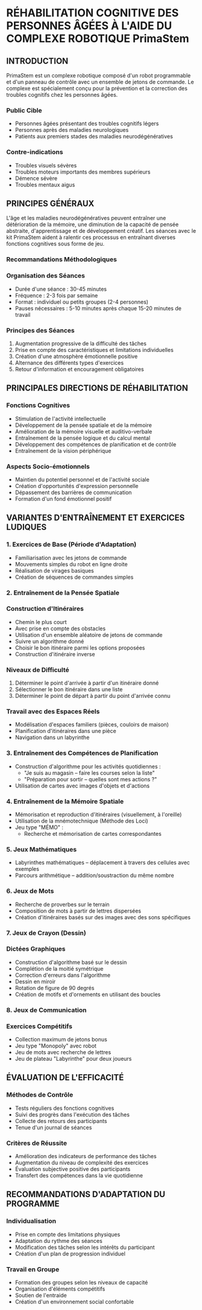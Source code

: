 # RÉHABILITATION COGNITIVE DES PERSONNES ÂGÉES À L'AIDE DU COMPLEXE ROBOTIQUE PrimaStem

## INTRODUCTION

PrimaStem est un complexe robotique composé d'un robot programmable et d'un panneau de contrôle avec un ensemble de jetons de commande. Le complexe est spécialement conçu pour la prévention et la correction des troubles cognitifs chez les personnes âgées.

### Public Cible

- Personnes âgées présentant des troubles cognitifs légers
- Personnes après des maladies neurologiques
- Patients aux premiers stades des maladies neurodégénératives

### Contre-indications

- Troubles visuels sévères
- Troubles moteurs importants des membres supérieurs
- Démence sévère
- Troubles mentaux aigus

## PRINCIPES GÉNÉRAUX

L'âge et les maladies neurodégénératives peuvent entraîner une détérioration de la mémoire, une diminution de la capacité de pensée abstraite, d'apprentissage et de développement créatif. Les séances avec le kit PrimaStem aident à ralentir ces processus en entraînant diverses fonctions cognitives sous forme de jeu.

### Recommandations Méthodologiques

### Organisation des Séances

- Durée d'une séance : 30-45 minutes
- Fréquence : 2-3 fois par semaine
- Format : individuel ou petits groupes (2-4 personnes)
- Pauses nécessaires : 5-10 minutes après chaque 15-20 minutes de travail

### Principes des Séances

1. Augmentation progressive de la difficulté des tâches
2. Prise en compte des caractéristiques et limitations individuelles
3. Création d'une atmosphère émotionnelle positive
4. Alternance des différents types d'exercices
5. Retour d'information et encouragement obligatoires

## PRINCIPALES DIRECTIONS DE RÉHABILITATION

### Fonctions Cognitives

- Stimulation de l'activité intellectuelle
- Développement de la pensée spatiale et de la mémoire
- Amélioration de la mémoire visuelle et auditivo-verbale
- Entraînement de la pensée logique et du calcul mental
- Développement des compétences de planification et de contrôle
- Entraînement de la vision périphérique

### Aspects Socio-émotionnels

- Maintien du potentiel personnel et de l'activité sociale
- Création d'opportunités d'expression personnelle
- Dépassement des barrières de communication
- Formation d'un fond émotionnel positif

## VARIANTES D'ENTRAÎNEMENT ET EXERCICES LUDIQUES

### 1. Exercices de Base (Période d'Adaptation)

- Familiarisation avec les jetons de commande
- Mouvements simples du robot en ligne droite
- Réalisation de virages basiques
- Création de séquences de commandes simples

### 2. Entraînement de la Pensée Spatiale

### Construction d'Itinéraires

- Chemin le plus court
- Avec prise en compte des obstacles
- Utilisation d'un ensemble aléatoire de jetons de commande
- Suivre un algorithme donné
- Choisir le bon itinéraire parmi les options proposées
- Construction d'itinéraire inverse

### Niveaux de Difficulté

1. Déterminer le point d'arrivée à partir d'un itinéraire donné
2. Sélectionner le bon itinéraire dans une liste
3. Déterminer le point de départ à partir du point d'arrivée connu

### Travail avec des Espaces Réels

- Modélisation d'espaces familiers (pièces, couloirs de maison)
- Planification d'itinéraires dans une pièce
- Navigation dans un labyrinthe

### 3. Entraînement des Compétences de Planification

- Construction d'algorithme pour les activités quotidiennes :
    - "Je suis au magasin – faire les courses selon la liste"
    - "Préparation pour sortir – quelles sont mes actions ?"
- Utilisation de cartes avec images d'objets et d'actions

### 4. Entraînement de la Mémoire Spatiale

- Mémorisation et reproduction d'itinéraires (visuellement, à l'oreille)
- Utilisation de la mnémotechnique (Méthode des Loci)
- Jeu type "MÉMO" :
    - Recherche et mémorisation de cartes correspondantes

### 5. Jeux Mathématiques

- Labyrinthes mathématiques – déplacement à travers des cellules avec exemples
- Parcours arithmétique – addition/soustraction du même nombre

### 6. Jeux de Mots

- Recherche de proverbes sur le terrain
- Composition de mots à partir de lettres dispersées
- Création d'itinéraires basés sur des images avec des sons spécifiques

### 7. Jeux de Crayon (Dessin)

### Dictées Graphiques

- Construction d'algorithme basé sur le dessin
- Complétion de la moitié symétrique
- Correction d'erreurs dans l'algorithme
- Dessin en miroir
- Rotation de figure de 90 degrés
- Création de motifs et d'ornements en utilisant des boucles

### 8. Jeux de Communication

### Exercices Compétitifs

- Collection maximum de jetons bonus
- Jeu type "Monopoly" avec robot
- Jeu de mots avec recherche de lettres
- Jeu de plateau "Labyrinthe" pour deux joueurs

## ÉVALUATION DE L'EFFICACITÉ

### Méthodes de Contrôle

- Tests réguliers des fonctions cognitives
- Suivi des progrès dans l'exécution des tâches
- Collecte des retours des participants
- Tenue d'un journal de séances

### Critères de Réussite

- Amélioration des indicateurs de performance des tâches
- Augmentation du niveau de complexité des exercices
- Évaluation subjective positive des participants
- Transfert des compétences dans la vie quotidienne

## RECOMMANDATIONS D'ADAPTATION DU PROGRAMME

### Individualisation

- Prise en compte des limitations physiques
- Adaptation du rythme des séances
- Modification des tâches selon les intérêts du participant
- Création d'un plan de progression individuel

### Travail en Groupe

- Formation des groupes selon les niveaux de capacité
- Organisation d'éléments compétitifs
- Soutien de l'entraide
- Création d'un environnement social confortable